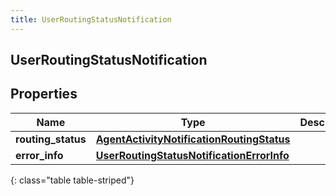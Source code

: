 ```yaml
---
title: UserRoutingStatusNotification
---
```

## UserRoutingStatusNotification

## Properties

|Name | Type | Description | Notes|
|------------ | ------------- | ------------- | -------------|
| **routing_status** | [**AgentActivityNotificationRoutingStatus**](AgentActivityNotificationRoutingStatus.html) |  | [optional] |
| **error_info** | [**UserRoutingStatusNotificationErrorInfo**](UserRoutingStatusNotificationErrorInfo.html) |  | [optional] |
{: class="table table-striped"}


